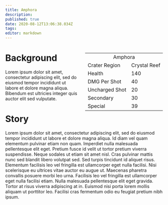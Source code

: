 ```yaml
---
title: Amphora
description: 
published: true
date: 2020-08-12T13:06:38.034Z
tags: 
editor: markdown
---
```


<div style="float: right; margin: 0.5em 0 0.5em 1em;
padding: 0.2em;">
  <table class="infobox character">
  	<tbody>
    	<tr><td colspan="2" style="text-align: center;">Amphora</td></tr>
      <tr><td>Crater Region</td><td>Crystal Reef</td></tr>
    	<tr><td>Health</td><td>140</td></tr>
      <tr><td>DMG Per Shot</td><td>40</td></tr>
      <tr><td>Uncharged Shot</td><td>20</td></tr>
      <tr><td>Secondary</td><td>30</td></tr>
      <tr><td>Special</td><td>39</td></tr>
  	</tbody>
	</table>
</div>

<div>
<h1> Background </h1>

  Lorem ipsum dolor sit amet, consectetur adipiscing elit, sed do eiusmod tempor incididunt ut labore et dolore magna aliqua. Bibendum est ultricies integer quis auctor elit sed vulputate.

</div>

<div>
  <h1>Story</h1>

  Lorem ipsum dolor sit amet, consectetur adipiscing elit, sed do eiusmod tempor incididunt ut labore et dolore magna aliqua. Id diam vel quam elementum pulvinar etiam non quam. Imperdiet nulla malesuada pellentesque elit eget. Pretium fusce id velit ut tortor pretium viverra suspendisse. Neque sodales ut etiam sit amet nisl. Cras pulvinar mattis nunc sed blandit libero volutpat sed. Sed turpis tincidunt id aliquet risus. Elementum facilisis leo vel fringilla est ullamcorper eget nulla facilisi. Nisi scelerisque eu ultrices vitae auctor eu augue ut. Maecenas pharetra convallis posuere morbi leo urna. Facilisis leo vel fringilla est ullamcorper eget nulla facilisi etiam. Nulla malesuada pellentesque elit eget gravida. Tortor at risus viverra adipiscing at in. Euismod nisi porta lorem mollis aliquam ut porttitor leo. Facilisi cras fermentum odio eu feugiat pretium nibh ipsum.
</div>
